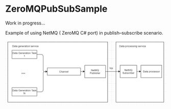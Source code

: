 # ZeroMQPubSubSample

Work in progress...

Example of using NetMQ ( ZeroMQ C# port) in publish–subscribe scenario.

![Diagram](diagram.PNG)
